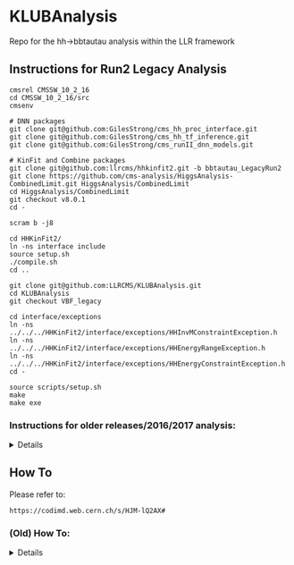 # KLUBAnalysis

Repo for the hh->bbtautau analysis within the LLR framework

## Instructions for Run2 Legacy Analysis
```
cmsrel CMSSW_10_2_16
cd CMSSW_10_2_16/src
cmsenv

# DNN packages
git clone git@github.com:GilesStrong/cms_hh_proc_interface.git
git clone git@github.com:GilesStrong/cms_hh_tf_inference.git
git clone git@github.com:GilesStrong/cms_runII_dnn_models.git

# KinFit and Combine packages
git clone git@github.com:llrcms/hhkinfit2.git -b bbtautau_LegacyRun2
git clone https://github.com/cms-analysis/HiggsAnalysis-CombinedLimit.git HiggsAnalysis/CombinedLimit
cd HiggsAnalysis/CombinedLimit
git checkout v8.0.1
cd -

scram b -j8

cd HHKinFit2/
ln -ns interface include
source setup.sh
./compile.sh
cd ..

git clone git@github.com:LLRCMS/KLUBAnalysis.git
cd KLUBAnalysis
git checkout VBF_legacy

cd interface/exceptions
ln -ns ../../../HHKinFit2/interface/exceptions/HHInvMConstraintException.h
ln -ns ../../../HHKinFit2/interface/exceptions/HHEnergyRangeException.h
ln -ns ../../../HHKinFit2/interface/exceptions/HHEnergyConstraintException.h
cd -

source scripts/setup.sh
make
make exe
```


### Instructions for older releases/2016/2017 analysis:
<details>


## Instructions for 2017 Analysis 
```
cmsrel CMSSW_9_0_0
cd CMSSW_9_0_0/src
cmsenv

git clone https://github.com/bvormwald/HHKinFit2
git clone https://github.com/cms-analysis/HiggsAnalysis-CombinedLimit.git HiggsAnalysis/CombinedLimit
cd HiggsAnalysis/CombinedLimit
git checkout 94x
cd -

scram b -j8

cd HHKinFit2/
git checkout tags/v1.1.0
ln -ns interface include
source setup.sh
./compile.sh
cd ..

git clone https://github.com/camendola/KLUBAnalysis.git
cd KLUBAnalysis
git checkout VBF2017

mkdir interface/exceptions
cd interface/exceptions
ln -ns ../../../HHKinFit2/interface/exceptions/HHInvMConstraintException.h
ln -ns ../../../HHKinFit2/interface/exceptions/HHEnergyRangeException.h
ln -ns ../../../HHKinFit2/interface/exceptions/HHEnergyConstraintException.h
cd -


source scripts/setup.sh
make
make exe
```


## New Installing CMSSW_7_4_7
```
cmsrel CMSSW_7_4_7
cd CMSSW_7_4_7/src
cmsenv

git clone https://github.com/bvormwald/HHKinFit2
git clone https://github.com/cms-analysis/HiggsAnalysis-CombinedLimit.git HiggsAnalysis/CombinedLimit
cd HiggsAnalysis/CombinedLimit
git checkout 74x-root6
cd -
scram b -j8

cd HHKinFit2/
git checkout tags/v1.1.0
ln -ns interface include
source setup.sh
./compile.sh
cd ..

git clone https://github.com/camendola/KLUBAnalysis.git
cd KLUBAnalysis
mkdir interface/exceptions
cd interface/exceptions
ln -ns ../../../HHKinFit2/interface/exceptions/HHInvMConstraintException.h 
ln -ns ../../../HHKinFit2/interface/exceptions/HHEnergyRangeException.h
ln -ns ../../../HHKinFit2/interface/exceptions/HHEnergyConstraintException.h
cd -
cd weights
git clone https://github.com/CMS-HTT/LeptonEfficiencies HTT_SF_2016
git clone -b moriond17 https://github.com/rmanzoni/triggerSF.git tau_trigger_SF_2016
cd -
source scripts/setup.sh
make
make exe
```

## Installing
``` 
cd /data_CMS/cms/govoni/CMSSW_7_4_3/src
cmsenv
git clone https://github.com/bvormwald/HHKinFit2
git clone https://github.com/cms-analysis/HiggsAnalysis-CombinedLimit.git HiggsAnalysis/CombinedLimit
cd HiggsAnalysis/CombinedLimit
git checkout 74x-root6
cd -
scram b -j8
ls
cd HHKinFit2/
git checkout tags/v1.1.0
ln -ns interface include
source setup.sh
./compile.sh
cd ..
git clone https://github.com/LLRCMS/KLUBAnalysis
cd KLUBAnalysis
mkdir interface/exceptions
cd interface/exceptions
ln -ns ../../../HHKinFit2/interface/exceptions/HHInvMConstraintException.h 
ln -ns ../../../HHKinFit2/interface/exceptions/HHEnergyRangeException.h
ln -ns ../../../HHKinFit2/interface/exceptions/HHEnergyConstraintException.h
cd -
cd weights
# 2015 only
# git clone https://github.com/CMS-HTT/LeptonEfficiencies.git data
# git clone https://github.com/raspereza/LepEff2016 data
git clone https://github.com/CMS-HTT/LeptonEfficiencies HTT_SF_2016
git clone -b moriond17 https://github.com/rmanzoni/triggerSF.git tau_trigger_SF_2016
cd -
source scripts/setup.sh
make
make exe
```
</details>

## How To
Please refer to:
```
https://codimd.web.cern.ch/s/HJM-lQ2AX#
```

### (Old) How To:
<details>

## SyncNtupleProducer
Specify the options (channels, samples, etc.), in:
```
config/sync/syncNtuples.cfg
```
Specify the selections for each channel in:
```
config/sync/syncNtuples_selections_XX.cut
```
Run using:
```
./bin/syncNtupleProducer.exe config/sync/syncNtuples.cfg
```
Output is located in:
```
syncNtuples
```
(output folder can be specified in config file)
 
## Big ntuples skimming

Example on how to submit a skimming.
 * the "-i" option indicates the folder where the LLR ntuples are stored
 * the "-x" option indicates the cross-section of the sample, which will be multiplied to the MC weight variable
 * jobs to be executed are saved in the folder SKIM_XXX in the current directory, where XXX is the name of the folder containing the LLR ntuples
   * this means that for a re-skimming the same folder is used, which means that the resubmit can be done only on the last skim performed

```
python scripts/skimNtuple.py  \
 -s True -c  config/skim.cfg  -o /data_CMS/cms/govoni/test_submit_to_tier3/Skims5_SS/SKIM_WJet  \
 -i /data_CMS/cms/govoni/test_submit_to_tier3/HiggsTauTauOutput_WJets_-1Events_0Skipped_1437551416.48 \
 -x 61526.7 
``` 

Example on how to check if all the jobs run successfully 
(based on the presence of the "done" file for any failures at cluster level,
and on the presence of "Error" in the log file for root problems,
which sometimes arise.
 * skim.cfg contains the main parameters to be set
 * The flag "-i" is the same as the submission job
 * The "-r" option triggers the checking, always overcomes the initial submission (but if set to "none") and by default lists the problematic jobs.
 * The "-r run" option triggers the resubmission of the jobs identified as failed
 * -s True: introduce a sleep of 0.1 s between each submission, to avoid output saving problems
 * -I True: run the inclusive skim, i.e. does not cut on number of jets
 * -v True: is verbose in the resubmit step
 * -H doit: merge all the root files with a hadd

To skim one sample:
```
python scripts/skimNtuple.py -d True -s True -o /data_CMS/cms/govoni/test_submit_to_tier3/Skims3/SKIM_Data_SingleMuon     -i /data_CMS/cms/cadamuro/test_submit_to_tier3/HiggsTauTauOutput_Data_SingleMuon_-1Events_0Skipped_1437412858.02
```
Once jobs are run to check whether there's files to be resubmitted, 
```
python scripts/skimNtuple.py -r list -d True -s True -o /data_CMS/cms/govoni/test_submit_to_tier3/Skims3/SKIM_Data_SingleMuon     -i /data_CMS/cms/cadamuro/test_submit_to_tier3/HiggsTauTauOutput_Data_SingleMuon_-1Events_0Skipped_1437412858.02
```
If there's any, actually resubmit, 
```
python scripts/skimNtuple.py -r run -d True -s True -o /data_CMS/cms/govoni/test_submit_to_tier3/Skims3/SKIM_Data_SingleMuon     -i /data_CMS/cms/cadamuro/test_submit_to_tier3/HiggsTauTauOutput_Data_SingleMuon_-1Events_0Skipped_1437412858.02
```
Once all jobs finished successfully, hadd the results (this is necessary for the analysis to run)
```
python scripts/skimNtuple.py -H doit -d True -s True -o /data_CMS/cms/govoni/test_submit_to_tier3/Skims3/SKIM_Data_SingleMuon     -i /data_CMS/cms/cadamuro/test_submit_to_tier3/HiggsTauTauOutput_Data_SingleMuon_-1Events_0Skipped_1437412858.02
```

## Plotting

Example on how to draw plots of variables already existing in the skimmed ntuples.
Plots are produced in the "plotter" folder, divided into a set with the proper normalisation
according to the XS inserted in the processing, and one with shapes, where the backgrounds
are combined according to the XS and then the total result is normalised, to compare to 
the signal in shapes.
 * the config file ```plotter_muTau.cfg``` contains all the relevant information for the run
 * an additional ```plotter_muTau.cut``` contains the selections to be applied in the plots generation

```
./bin/plotNEW.exe config/plotter_muTau.cfg 
```

The 2D plots are done with:
```
./bin/plot2D.exe config/plotter_muTau.cfg 
```
The config files for plotting are called config/plotter*cfg,
and the corresponding cut sequences are config/plotter*cut.
The request of having opposite sign candidates is in the selection sequence itself 
for the plotting from the skims.
This is not the case for the analysis sequence, though.

## MVA training

Example on how to run a MVA training on the reduced flat trees.
The TMVATraining.cpp executable uses the TMVATrainingClass to interface to the TMVA package.
 * preselections are applied according to the cfg file
 * BDT training methods available
 * more training methods could be added copyting them from the TMVATrainingClass, which unfortunately does not work properly, since it would need a artisanal root patch which we don't want to do
 
 ```
./bin/TMVATrainingZero.exe ./config/TMVATraining.cfg
```
The MVA info is then added to the SKIM tree with:
```
./bin/addTMVA.exe config/addTMVA.cfg 
```
</details>
